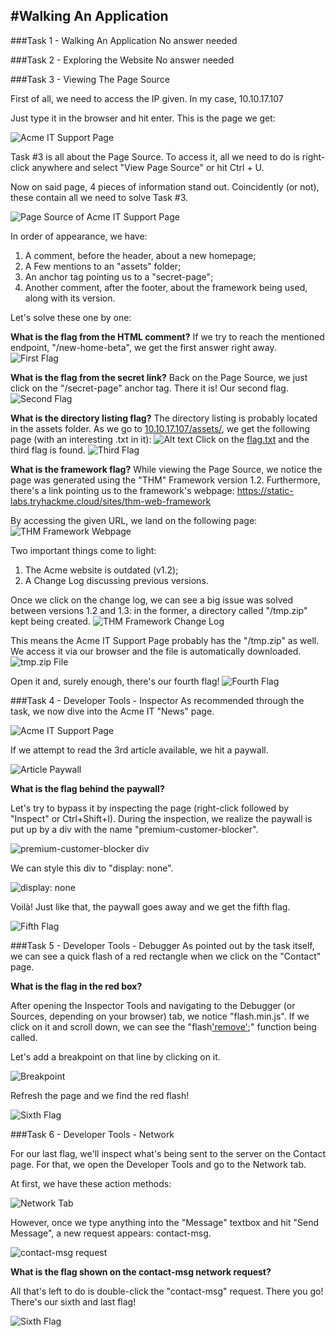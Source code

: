 #Walking An Application
---

###Task 1 - Walking An Application
No answer needed

###Task 2 - Exploring the Website
No answer needed

###Task 3 - Viewing The Page Source

First of all, we need to access the IP given.
In my case, 10.10.17.107

Just type it in the browser and hit enter.
This is the page we get:

![Acme IT Support Page](image-1.png)

Task #3 is all about the Page Source.
To access it, all we need to do is right-click anywhere and select "View Page Source" or hit Ctrl + U.

Now on said page, 4 pieces of information stand out. Coincidently (or not), these contain all we need to solve Task #3.

![Page Source of Acme IT Support Page](image-2.png)

In order of appearance, we have:
<ol>
    <li>A comment, before the header, about a new homepage;</li>
    <li>A Few mentions to an "assets" folder;</li>
    <li>An anchor tag pointing us to a "secret-page";</li>
    <li>Another comment, after the footer, about the framework being used, along with its version.</li>
</ol>

Let's solve these one by one:

<b>What is the flag from the HTML comment?</b> 
If we try to reach the mentioned endpoint, "/new-home-beta", we get the first answer right away.
![First Flag](image-3.png)

<b>What is the flag from the secret link?</b> 
Back on the Page Source, we just click on the "/secret-page" anchor tag.
There it is! Our second flag.
![Second Flag](image-4.png)

<b>What is the directory listing flag?</b>
The directory listing is probably located in the assets folder.
As we go to <u>10.10.17.107/assets/</u>, we get the following page (with an interesting .txt in it):
![Alt text](image-5.png)
Click on the <u>flag.txt</u> and the third flag is found.
![Third Flag](image-6.png)

<b>What is the framework flag?</b>
While viewing the Page Source, we notice the page was generated using the "THM" Framework version 1.2.
Furthermore, there's a link pointing us to the framework's webpage: <u>https://static-labs.tryhackme.cloud/sites/thm-web-framework</u>

By accessing the given URL, we land on the following page:
![THM Framework Webpage](image-7.png)

Two important things come to light:
<ol>
    <li>The Acme website is outdated (v1.2);</li>
    <li>A Change Log discussing previous versions.</li>
</ol>

Once we click on the change log, we can see a big issue was solved between versions 1.2 and 1.3: in the former, a directory called "/tmp.zip" kept being created.
![THM Framework Change Log](image-8.png)

This means the Acme IT Support Page probably has the "/tmp.zip" as well.
We access it via our browser and the file is automatically downloaded.
![tmp.zip File](image-9.png)

Open it and, surely enough, there's our fourth flag!
![Fourth Flag](image-10.png)

###Task 4 - Developer Tools - Inspector
As recommended through the task, we now dive into the Acme IT "News" page.

![Acme IT Support Page](image-11.png)

If we attempt to read the 3rd article available, we hit a paywall.

![Article Paywall](image-12.png)

<b>What is the flag behind the paywall?</b>

Let's try to bypass it by inspecting the page (right-click followed by "Inspect" or Ctrl+Shift+I).
During the inspection, we realize the paywall is put up by a div with the name "premium-customer-blocker".

![premium-customer-blocker div](image-13.png)

We can style this div to "display: none".

![display: none](image-14.png)

Voilà! Just like that, the paywall goes away and we get the fifth flag.

![Fifth Flag](image-15.png)

###Task 5 - Developer Tools - Debugger
As pointed out by the task itself, we can see a quick flash of a red rectangle when we click on the "Contact" page.

<b>What is the flag in the red box?</b>

After opening the Inspector Tools and navigating to the Debugger (or Sources, depending on your browser) tab, we notice "flash.min.js".
If we click on it and scroll down, we can see the "flash['remove']();" function being called.

Let's add a breakpoint on that line by clicking on it.

![Breakpoint](image-16.png)

Refresh the page and we find the red flash!

![Sixth Flag](image-17.png)

###Task 6 - Developer Tools - Network

For our last flag, we'll inspect what's being sent to the server on the Contact page.
For that, we open the Developer Tools and go to the Network tab.

At first, we have these action methods:

![Network Tab](image-18.png)

However, once we type anything into the "Message" textbox and hit "Send Message", a new request appears: contact-msg.

![contact-msg request](image-19.png)

<b>What is the flag shown on the contact-msg network request?</b>

All that's left to do is double-click the "contact-msg" request.
There you go! There's our sixth and last flag!

![Sixth Flag](image-20.png)